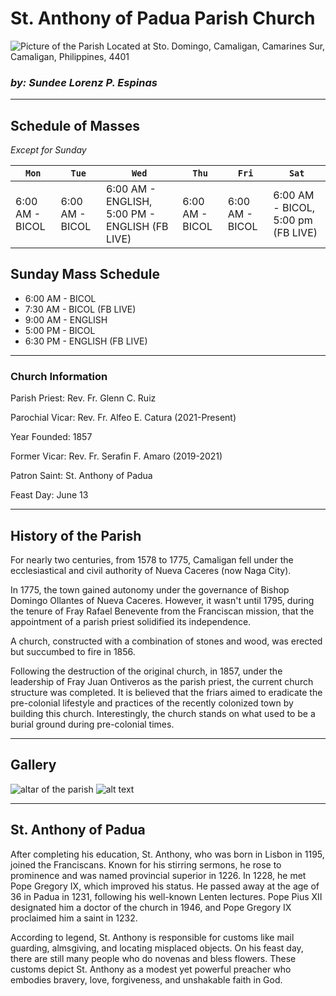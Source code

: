 
# St. Anthony of Padua Parish Church

![Picture of the Parish](https://scontent.fmnl4-5.fna.fbcdn.net/v/t1.6435-9/28870001_1437627609698719_7615148320578600960_n.jpg?_nc_cat=103&ccb=1-7&_nc_sid=7f8c78&_nc_ohc=wF4YoyTq9nIAX9KeasA&_nc_ht=scontent.fmnl4-5.fna&oh=00_AfClghUFoRfAWTDfkk_XxdssaZu_HNn2_Sf_Yf1XTtk49A&oe=65E436EF)
Located at Sto. Domingo, Camaligan, Camarines Sur, Camaligan, Philippines, 4401

### *by: Sundee Lorenz P. Espinas*
---
## Schedule of Masses
*Except for Sunday*

|`Mon`|`Tue`|`Wed`|`Thu`|`Fri`|`Sat`|
| --- | --- | --- | --- | --- | --- |
| 6:00 AM - BICOL | 6:00 AM - BICOL |  6:00 AM - ENGLISH, 5:00 PM - ENGLISH (FB LIVE) | 6:00 AM - BICOL | 6:00 AM - BICOL | 6:00 AM - BICOL, 5:00 pm (FB LIVE) |

## Sunday Mass Schedule
- 6:00 AM - BICOL
- 7:30 AM - BICOL (FB LIVE)
- 9:00 AM - ENGLISH
- 5:00 PM - BICOL
- 6:30 PM - ENGLISH (FB LIVE)

---

### Church Information
Parish Priest: Rev. Fr. Glenn C. Ruiz

Parochial Vicar: Rev. Fr. Alfeo E. Catura (2021-Present)

Year Founded: 1857

Former Vicar: Rev. Fr. Serafin F. Amaro (2019-2021)

Patron Saint: St. Anthony of Padua

Feast Day: June 13

---

## History of the Parish
For nearly two centuries, from 1578 to 1775, Camaligan fell under the ecclesiastical and civil authority of Nueva Caceres (now Naga City).

In 1775, the town gained autonomy under the governance of Bishop Domingo Ollantes of Nueva Caceres. However, it wasn't until 1795, during the tenure of Fray Rafael Benevente from the Franciscan mission, that the appointment of a parish priest solidified its independence.

A church, constructed with a combination of stones and wood, was erected but succumbed to fire in 1856.

Following the destruction of the original church, in 1857, under the leadership of Fray Juan Ontiveros as the parish priest, the current church structure was completed. It is believed that the friars aimed to eradicate the pre-colonial lifestyle and practices of the recently colonized town by building this church. Interestingly, the church stands on what used to be a burial ground during pre-colonial times.

--- 

## Gallery

![altar of the parish](https://upload.wikimedia.org/wikipedia/commons/thumb/3/33/Camaligan_Church_altar_detail.jpg/602px-Camaligan_Church_altar_detail.jpg)
![alt text]([image.jpg](https://upload.wikimedia.org/wikipedia/commons/thumb/0/09/Church_of_Camaligan%2C_Camarines_Sur.jpg/813px-Church_of_Camaligan%2C_Camarines_Sur.jpg))

---

## St. Anthony of Padua

After completing his education, St. Anthony, who was born in Lisbon in 1195, joined the Franciscans. Known for his stirring sermons, he rose to prominence and was named provincial superior in 1226. In 1228, he met Pope Gregory IX, which improved his status. He passed away at the age of 36 in Padua in 1231, following his well-known Lenten lectures. Pope Pius XII designated him a doctor of the church in 1946, and Pope Gregory IX proclaimed him a saint in 1232.

According to legend, St. Anthony is responsible for customs like mail guarding, almsgiving, and locating misplaced objects. On his feast day, there are still many people who do novenas and bless flowers. These customs depict St. Anthony as a modest yet powerful preacher who embodies bravery, love, forgiveness, and unshakable faith in God.
